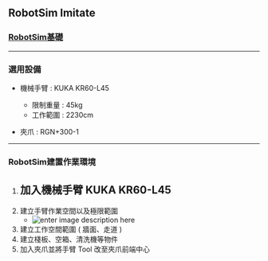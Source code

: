 ## RobotSim Imitate


### [RobotSim基礎](https://yazelin.github.io/usc2019-RobotSim/zh-tw/1RobotSimBasic.html)
---
### 選用設備

- 機械手臂 : KUKA KR60-L45
	- 限制重量 : 45kg
	- 工作範圍 : 2230cm
	
- 夾爪 : RGN+300-1

---
### RobotSim建置作業環境

1. 加入機械手臂 KUKA KR60-L45
	- 
2. 建立手臂作業空間以及極限範圍
	-	![enter image description here](SHIHO-RobotSim/png/RobotSim_Add_Limit_Sphere.png)
4. 建立工作空間範圍 ( 牆面、走道 )
5. 建立棧板、空箱、清洗機等物件
6. 加入夾爪並將手臂 Tool 改至夾爪前端中心
<!--stackedit_data:
eyJoaXN0b3J5IjpbLTQxNjg0NzE5OCwxODc2MTg1OTA0LDU4ND
c3MjU1Myw1ODg0OTc3NDMsLTE2Nzk5NDczMjYsMzAwNjc4ODUz
LDI4NDg4NTQxNCwtMTA5NDM2MTE3NiwtMTc1NzkzNDk5NSw3ND
U5OTgwNTUsMTEwNTk3NDhdfQ==
-->